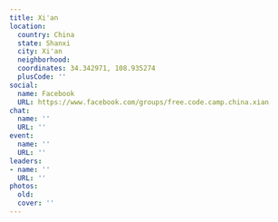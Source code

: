 ```yaml
---
title: Xi'an
location:
  country: China
  state: Shanxi
  city: Xi'an
  neighborhood: 
  coordinates: 34.342971, 108.935274
  plusCode: ''
social:
  name: Facebook
  URL: https://www.facebook.com/groups/free.code.camp.china.xian
chat:
  name: ''
  URL: ''
event:
  name: ''
  URL: ''
leaders:
- name: ''
  URL: ''
photos:
  old: 
  cover: ''
---
```

